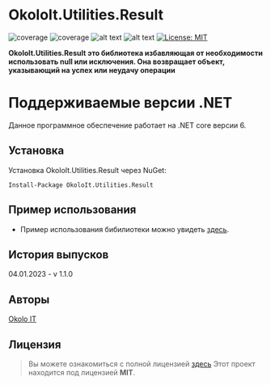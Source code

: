 # OkoloIt.Utilities.Result

![coverage](https://img.shields.io/badge/version-1.2.0-blue)
![coverage](https://img.shields.io/badge/-Okolo%20IT-orange)
![alt text](https://github.com/open-telemetry/opentelemetry-dotnet/actions/workflows/linux-ci.yml/badge.svg?branch=main)
![alt text](https://github.com/open-telemetry/opentelemetry-dotnet/actions/workflows/windows-ci.yml/badge.svg?branch=main)
[![License: MIT](https://img.shields.io/badge/License-MIT-yellow.svg)](https://github.com/SilverWolf2k20/OkoloIt.Utilities.Result/blob/master/LICENSE.md)

**OkoloIt.Utilities.Result это библиотека избавляющая от необходимости использовать null или исключения. Она возвращает объект, указывающий на успех или неудачу операции**

# Поддерживаемые версии .NET

Данное программное обеспечение работает на .NET core версии 6.

## Установка

Установка OkoloIt.Utilities.Result через NuGet:

```
Install-Package OkoloIt.Utilities.Result
```

## Пример использования

- Пример использования бибилиотеки можно увидеть [здесь](https://github.com/SilverWolf2k20/OkoloIt.Utilities.Result/tree/master/samples/).

## История выпусков

04.01.2023 - v 1.1.0

## Авторы

[Okolo IT](https://vk.com/okolo_it_govnokoding)

## Лицензия
>Вы можете ознакомиться с полной лицензией [здесь](https://github.com/SilverWolf2k20/OkoloIt.Utilities.Result/blob/master/LICENSE.md)
Этот проект находится под лицензией **MIT**.
